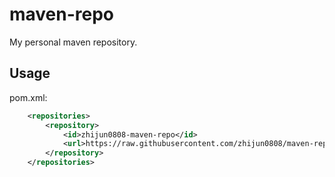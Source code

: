 # maven-repo
My personal maven repository.

## Usage
pom.xml:
```xml
    <repositories>
        <repository>
            <id>zhijun0808-maven-repo</id>
            <url>https://raw.githubusercontent.com/zhijun0808/maven-repo/master/repository</url>
        </repository>
    </repositories>
```
